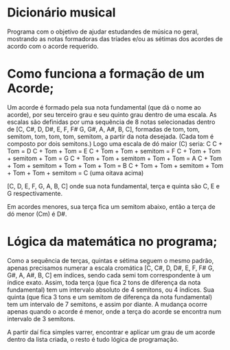 # Dicionário musical
 Programa com o objetivo de ajudar estudandes de música no geral, mostrando as notas formadoras das tríades e/ou as sétimas dos acordes de acordo com o acorde requerido.

# Como funciona a formação de um Acorde;
Um acorde é formado pela sua nota fundamental (que dá o nome ao acorde), por seu terceiro grau e seu quinto grau dentro de uma escala. As escalas são definidas por uma sequência de 8 notas selecionadas dentro de [C, C#, D, D#, E, F, F# G, G#, A, A#, B, C], formadas de tom, tom, semitom, tom, tom, tom, semitom, a partir da nota desejada. (Cada tom é composto por dois semitons.) 
Logo uma escala de dó maior (C) seria:
C
C + Tom = D
C + Tom + Tom = E
C + Tom + Tom + semitom = F
C + Tom + Tom + semitom + Tom = G
C + Tom + Tom + semitom + Tom + Tom = A
C + Tom + Tom + semitom + Tom + Tom + Tom = B
C + Tom + Tom + semitom + Tom + Tom + Tom + semitom = C (uma oitava acima) 

[C, D, E, F, G, A, B, C] onde sua nota fundamental, terça e quinta são C, E e G respectivamente.

Em acordes menores, sua terça fica um semitom abaixo, então a terça de dó menor (Cm) é D#.

# Lógica da matemática no programa;
Como a sequência de terças, quintas e sétima seguem o mesmo padrão, apenas precisamos numerar a escala cromática [C, C#, D, D#, E, F, F# G, G#, A, A#, B, C] em índices, sendo cada semi tom correspondente à um índice exato. 
Assim, toda terça (que fica 2 tons de diferença da nota fundamental) tem um intervalo absoluto de 4 semitons, ou 4 índices. Sua quinta (que fica 3 tons e um semitom de diferença da nota fundamental) tem um intervalo de 7 semitons, e assim por diante. 
A mudança ocorre apenas quando o acorde é menor, onde a terça do acorde se encontra num intervalo de 3 semitons.

A partir daí fica simples varrer, encontrar e aplicar um grau de um acorde dentro da lista criada, o resto é tudo lógica de programação. 